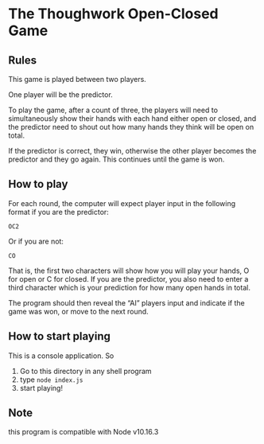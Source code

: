 # The Thoughwork Open-Closed Game

## Rules

This game is played between two players.

One player will be the predictor.

To play the game, after a count of three, the players will need to
simultaneously show their hands with each hand either open or closed, and the
predictor need to shout out how many hands they think will be open on total.

If the predictor is correct, they win, otherwise the other player becomes the
predictor and they go again. This continues until the game is won.

## How to play

For each round, the computer will expect player input in the following format if
you are the predictor:

```
OC2
```

Or if you are not:

```
CO
```

That is, the first two characters will show how you will play your hands, O for
open or C for closed. If you are the predictor, you also need to enter a third
character which is your prediction for how many open hands in total.

The program should then reveal the “AI” players input and indicate if the game
was won, or move to the next round.

## How to start playing

This is a console application. So

1. Go to this directory in any shell program
2. type `node index.js`
3. start playing!

## Note

this program is compatible with Node v10.16.3
